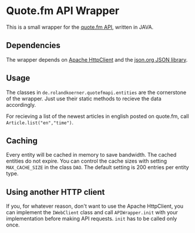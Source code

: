 ﻿Quote.fm API Wrapper
====================

This is a small wrapper for the [quote.fm API][1], written in JAVA.

Dependencies
------------

The wrapper depends on [Apache HttpClient][2] and the [json.org JSON library][3].

Usage
-----

The classes in `de.rolandkoerner.quotefmapi.entities` are the cornerstone of the wrapper. Just use their static methods to recieve the data accordingly. 

For recieving a list of the newest articles in english posted on quote.fm, call `Article.list("en","time")`. 

Caching
-------

Every entity will be cached in memory to save bandwidth. The cached entities do not expire. You can control the cache sizes with setting `MAX_CACHE_SIZE` in the class `DAO`. The default setting is 200 entries per entity type.

Using another HTTP client
-------------------------

If you, for whatever reason, don't want to use the Apache HttpClient, you can implement the `IWebClient` class and call `APIWrapper.init` with your implementation before making API requests. `init` has to be called only once.


[1]: http://quote.fm/labs/documentation/index
[2]: http://hc.apache.org/httpcomponents-client-ga/
[3]: https://github.com/douglascrockford/JSON-java